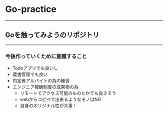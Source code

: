 # Go-practice
---
## Goを触ってみようのリポジトリ
---
### 今後作っていくために意識すること
- Todoアプリでも良いし
- 蔵書管理でも良い
- 内定者アルバイトの為の練習
- エンジニア報酬制度の成果物の為
  - リモートでアクセス可能のものとかでも良さそう
  - webからコピペで出来るようなモノはNG
  - 自身のオリジナル性が大事！